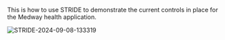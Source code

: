 This is how to use STRIDE to demonstrate the current controls in place for the Medway health application. 


![STRIDE-2024-09-08-133319](https://github.com/user-attachments/assets/78fa0f6a-329f-4193-b1f8-f74f69985433)
